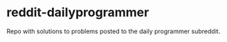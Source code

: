 reddit-dailyprogrammer
======================

Repo with solutions to problems posted to the daily programmer subreddit.
